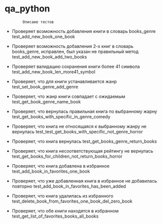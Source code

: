 # qa_python

            Описаие тестов


- Проверяет возможность добавления книги в словарь books_genre
  test_add_new_book_one_book

  
- Проверяет возможность добавления 2-х книг в словарь books_genre,
исправлен, был указан не правильный метод
  test_add_new_book_add_two_books


- Проверяет валидацию сохранения книги более 41 символа
  test_add_new_book_len_more41_symbol


- Проверяет, что для книги устанавливается жанр
  test_set_book_genre_add_genre

  
- Проверяет, что жанр книги совпадает с ожидаемым
  test_get_book_genre_name_book

  
- Проверяет, что вернулась правильная книга по выбранному жарну
  test_get_books_with_specific_in_genre_comedy

  
- Проверяет, что книга не относящаяся к выбранному жанру не вернулась
  test_test_get_books_with_specific_not_genre_horror

  
- Проверяет, что книга вернулась
  test_get_books_genre_return_books


- Проверяет, что книга несоответствующая рейтингу не вернулась
  test_get_books_for_children_not_return_books_horror

  
- Проверяет, что книга добавлена в избранное
  test_add_book_in_favorites_one_book

  
- Проверяет, что уже добавленная книга в избранное не добавилась повторно
  test_add_book_in_favorites_has_been_added

  
- Проверяет, что книга удалилась из избранного
  test_delete_book_from_favorites_one_book_del_zero_book

  
- Проверяет, что обе книги находятся в избранном
  test_get_list_of_favorites_books_all_books